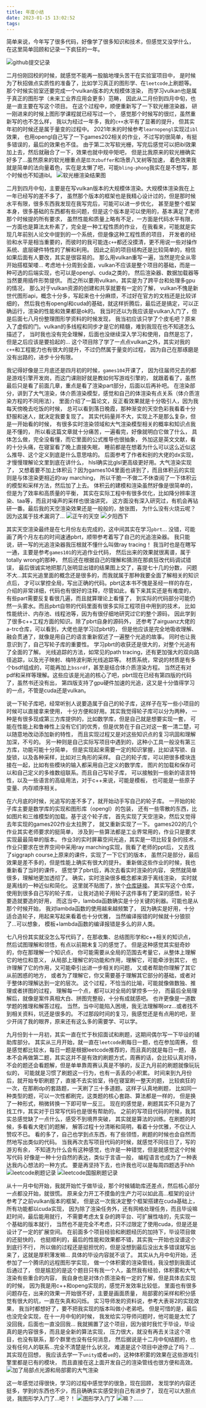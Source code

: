 ```yaml
---
title: 年度小结
date: 2023-01-15 13:02:52
tags:
---
```


简单来说，今年写了很多代码，好像学了很多知识和技术，但感觉又没学什么，
在这里简单回顾和记录一下疯狂的一年。

<!-- more -->

![github提交记录](2022_github.png)

二月份刚回校的时候，就感觉不能再一股脑地埋头苦干在实验室项目中，
是时候为了秋招做点实质性的准备了，比如学习真正的图形学、在`leetcode`上刷题等。
那个时候实验室还要完成一个vulkan版本的大规模体渲染，
而学习vulkan也是属于真正的图形学（未来工业界应用会更多）范畴，
因此从二月份到四月中旬，也是一直主要在写这个项目。
在这个过程中，顺便重新写了一下软光栅渲染器，
研一刚进来的时候上图形学课程就已经写过一个，
感觉那个时候写的很烂，虽然重新写的也不怎么样，
我以为经过一年多，我的`c++`水平有了显著的提升，
但其实年初的时候还是属于量变的过程中。
2021年末的时候参考`learnopengl`实现过`ibl`效果，
也用opengl自己写了一下games202相关的作业，不过写的很简单，有挺多错误的，最后的效果也不佳。
由于第二次写软光栅，写完后感觉可以把ibl效果加上去，然后就融合了一下，效果也就中规中矩吧，
但是比我原来的软光栅确实好多了...虽然原来的软光栅重点是`层次zbuffer`和场景八叉树等加速，
着色效果我就是简单的法向量着色，实在是太懒了吧，可能`bling-phong`我实在是不想写，那个时候也不知道ibl。
![软光栅渲染结果图](statues.png)

二月到四月中旬，主要是在写vulkan版本的大规模体渲染。大规模体渲染我在上一年已经写的差不多了，
虽然那个版本的框架也是我精心设计过的，但是那时候水平有限，很多东西我发现在我写完后，可能可以进一步优化，
甚至是整个框架本身，很多基础的东西都有些问题，但是这个版本是可以使用的，基本满足了老师那个时候提的所有要求，
虽然性能和质量上略有不足，一方面是代码水平有限，一方面也是算法太朴素了，完全是一种工程性质的作业，
在我看来，可能就是实现几年前别人论文中提到的一个系统，但是像这种工程性质的项目，
开发者的经验和水平是相当重要的，而彼时的我可能连`c++`都还没摸清，更不用说一些对操作系统、底层硬件特性的了解和利用。
因此之前的项目结构还是比较简单的，相信如果后面有人要改，其实是很容易的。
那么用vulkan重写一遍，当然是完全从零开始搭框架喽...
考虑地十分周到全面，vulkan不应该是整个项目的基础，而是一种可选的后端实现，也可以是opengl、cuda之类的，
然后渲染器、数据加载器等当然要用插件形势提供。
而之所以要用vulkan，其实是为了跨平台和处理多gpu的情况，
那么对于vulkan资源的创建和共享就要有一定的了解，
vulkan不愧是新世代图形api，概念十分多，写起来也十分麻烦，不过好在官方的文档还是比较详细的，
然后我也有opengl和cuda的基础，就这样折腾后，最后还是搞定，可以正确运行，渲染的性能和效果都是ok的。
我当时还以为我应该是vulkan入门了，但是后面七八月份整理图形学资料的时候发现，
我当初应该只学了个皮毛吧？原来入了虚假的门。vulkan的多线程和同步才是它的精髓，难到我现在也不知道怎么描述了，
当时我也没有完全理解，后面也没继续深入学习和使用，自然是忘了，但是之后应该是要拾起的...
这个项目除了学了一点点vulkan之外，其实对我的`c++`和工程能力也有很大的提升，不过仍然属于量变的过程，
因为自己在那琢磨是没有出路的，进步十分有限。

我记得好像是三月底还是四月初的时候，`games104`开课了，
因为往届师兄去的都是游戏引擎开发岗，而这门课刚好就是教如何写游戏引擎的，
就跟着看了，虽然最后只是看了前面几章，重点是看了渲染part部分，后面以后再补吧。
在渲染部分，讲到了大气渲染，体介质渲染模型，感觉和自己的体渲染有点关系（体介质渲染方程的不同用法），
里面介绍了一篇论文，反正看效果就是十分吸引人，因为我每天傍晚去吃饭的时候，
总可以看到落日晚霞，那种渐变的天空色彩我看着十分舒服和迷人，就决定我要复现了。
其实代码量并不大，实现上不是那么复杂，但是一开始看的时候，
有很多实时渲染领域和大气渲染模型相关的概率和知识点我是不懂的，
所以看这篇文章就十分痛苦，一遍看完，好像就明白它做了什么，
具体怎么做，完全没看懂，而它里面的公式推导也很抽象，
外加这是英文文献，看的十分头痛，在寝室看了晚上直接失眠，
睡前都是在想着为什么可以这么近似这么推导、这个定义到底是什么意思啥的。
后面参考了作者和别的大佬的dx实现，才慢慢理解论文里到底在讲什么，
hlsl确实比glsl更高级更好用。大气渲染实现了，
又想着要不加上体积云？因为games104里面也讲到了，而且体积云的实现则是与体渲染更相近的ray marching，
所以干脆一不做二不休查阅了一下体积云的模型和采样方法，然后加了上去。
体积云的建模和渲染虽然好像是很简单的，但是为了效率和高质量的平衡，
其实在实际工程中有很多优化，比如降分辨率渲染、taa等，而且对噪声的采样也很油讲究，
这方面没有深入研究过，有机会再钻研一番。最后我的天空渲染效果还是一般般的，放张图，
为什么没有火烧云呢？因为这属于技术漏洞了...
![正午的天空](sky1.png)
![夕阳西下](sky2.png)

其实天空渲染最终是在七月份左右完成的，这中间其实在学习`pbrt`...
没错，可能画了两个月左右的时间速通pbrt，顺带参考着写了自己的光追渲染器。
我只能说，研一写的光追渲染器我压根就不懂什么叫做ray tracing！
我当时也是在瞎写一通，主要是参考`games101`的光追作业代码，
然后出来的效果就很离谱，属于totally wrong的那种，
然后还在根据自己的理解和猜测在那疯狂改代码调试错误，
最后很诚实地把那几张明显出错的结果图上交了，喜提七十几的分数，
问题不大...其实光追里面的概念还是很多的，而我就属于那种我要全面了解相关的知识点后，
才可以掌控全局，写出正确的代码。pbrt这本书不愧是圣经一样的存在，
介绍的非常详细，代码也有很好的注释，尽管如此，看下来其实还是有难度的，
有些part需要反复看很几遍，而且就算理论上看懂了，
到实际的代码部分可能仍然一头雾水。而且pbrt自带的代码里面有很多实际工程项目中用到的技术，
比如性能统计、内存池、线程池等，因为有很仔细地研究过它的整个源码，
因此学到了很多c++工程方面的知识。除了pbrt自身的源码外，
还参考了airguanz大佬的a-trc仓库，可以看到，大佬也是学习过pbrt的，
但是他应该是完全地吸收理解、融会贯通了，就像是用自己的语言重新叙述了一遍整个光追的故事。
同时也让我意识到了，自己写轮子库的重要性。
学习pbrt的收获还是很大的，对整个光追有了全面的了解。
光线追踪的方法，如常见的path tracing，还有更加强大的双向路径追踪，以及光子映射、梅特波利斯光线追踪等。
材质系统，常说的材质是有多个bsdf组成的，可能再加上`bssrdf`，甚至是结合体介质渲染方程。
当然还有对pdf和采样等理解。这些应该是光追的核心了吧，pbrt现在已经有第四版的代码了，虽然书还没有出，
第四版支持了gpu硬件加速的光追，这又是十分值得学习的一点，不管是cuda还是vulkan。

说一下轮子库吧，经常听别人说要造属于自己的轮子库，这样子在写一些小项目的时候可以直接拿来使用，
十分方便和好用。其实我觉得轮子库可以分为两种，
一种是有很多现成第三方库提供的，比如数学库，但是自己就是想要实现一套，
可能在性能上和鲁棒性上没有它们的优秀，但是优势在于自己对这一套一清二楚，可以随意地改动添加新的特性，
而且实现过程又是对这些知识点的复习巩固和理解加深，不亏的。
另一种则是自己实际写项目中遇到的，这种小工具一般没有第三方库，功能可能十分简单，
但是实现起来需要一定的知识掌握，比如读写锁、自旋锁，以及各种采样，比如对三角形的采样。
自己的轮子库，可以把很多模块连接在一起，比如有些模块的输入都采用自己定义的数学库，
图片的加载和保存可以和自己定义的多维数组联系。而且自己写轮子库，
可以接触到一些新的语言特性，以及一些语言的高级用法，对于c++来说，可能是模板，
也可能是一些原子变量、内存顺序相关。

在六月底的时候，光追写的差不多了，就开始动手写自己的轮子库。
一开始的轮子库主要是数学库的实现和图形库（opengl）的包装，
还有一些零散的东西，比如图片和三维模型的加载。基于这个轮子库，
首先实现了天空渲染，然后又觉得去年实现的games202作业太拉胯了，
就又重新实现了一下。
games202的几个作业其实老师要求的挺简单，
涉及到一些算法都是工业界常用的，作业只是要求实现最最简单的版本。
作业3的实时屏幕空间光追，其实是一项比较复杂的技术，
作业只要求在世界空间中采用ray marching实现，我看了老师的ppt后，
又去找了siggraph course上原来的课件，实现了一下它们的版本，
虽然只是部分，最后效果是差不多的，但是性能上确实有很大的提升。
重新做这些作业的时候，我也重新看了当时的课件，
感觉学了pbrt后，再次去看实时渲染的内容，
突然就简单很多，理解地更加透彻了。
确实，实时渲染很多概念都来源于离线渲染，
实时就是离线的一种近似和简化。
这里就不贴图了，放个[仓库链接](https://github.com/wyzwzz/Games202-OpenGL)。
其实写这个仓库，使用到很多自己写的轮子库，
让我对造轮子用轮子这件事有了更深的感悟，轮子要造就要造的好用，
而这当中，lambda函数确实是十分关键的利器。可能也是从那个时候开始，
我对lambda函数的使用越来越频繁了，
因为确实是好用，十分适合造轮子，用起来写起来看着也十分优雅，
当然编译报错的时候就十分狼狈了...可以想象，
模板+lambda函数的编译报错是多么的非人类。

七八月份其实就没怎么写代码了，在那收集、总结图形学和c++相关的知识点，
然后试图理解和领悟，有点以前期末复习的感觉了。
但是这种感觉其实挺奇妙的，你在那理解一个知识点，
你可能需要从全局的范围去考量它，从整体上理解它的地位和意义，
从局部上理解它的功能和作用，理解它，可能牵涉到其它，
也许理解了它的作用，又可能牵引出进一步相关的问题，
又或者帮助你理解了其它从前困惑的地方，
或者为了理解它，你又需要基于理解其它部分的基础，或者对于整体的理解达到一定的层次。
这个过程，不恰当的比喻，可能就像做数独、推理或者拼图的过程，
理解每一个点，都可以对全局的掌控多一分，
而最后全局理解后，就像是案件真相大白、拼图完整般，十分有成就感吧。
也许更像是一道数学题的推理和解答过程。
当然，当中可能陷入困境，我无法理解啊orz...或者找不到相关资料，坑还是很多的。
不过那段时间的复习，我感觉还是有点用的吧，至少开阔了我的眼界，原来还有这么多的需要学、可以学。

九月份到十一月初，其实一直在忙于秋招面试和刷题，这期间偶尔写一下毕设的辅助库部分。
其实从三月开始，就一直在`leetcode`刷每日一题，也在参加周赛，
但是感觉都比较水，每日一题是根据leetcode推荐的，而且真的就是每日一题，
基本不会再做第二题，其实这并不是有效的刷题方式，周赛的话，会比较认真对待，
不会的题还会看题解，但是单单靠周赛认真是不够的，反正九月前的刷题就像玩玩似的，
可能就是习惯了刷题这一行为，也有一丢丢的小积累。
时间来到九月份后，就开始专职刷题了，直接不去实验室，待在寝室刷一整天的题，
比较疯狂的一次，在那刷dp的套路题，一天刷了三十多道题。这样子认真地刷题，
比如同一种类型的题，可以一次性都刷完，这类题的核心套路、算法都是一样的，
但是换了一种形式，稍微转换一下即可举一反三。
现在的感觉是，刷题其实不只是为了找工作，其实对于日常写代码也是很有帮助的。
之前的写项目代码的时候，我其实总感觉缺了一点什么，感受不到境界突破，
其实就是算法的训练。在刷题的时候，多看看大佬们的题解，
解答过程十分清晰和简明，看着十分优雅，不仅让人赞叹不已。
看的多了，自己也学到点东西，有了些领悟，刷题的时候也会自然而然地写出类似的代码。
当我再次去写项目代码的时候，就感觉不同往日了，写的游刃有余，
不知道为什么会有这种感觉，也许是一种错觉，但是就感觉这个时候写代码
好像是一种十分自然的表达，类似于言语一般，
编程语言也成为了一种表达我内心想法的一种方式。
要是再坚持下去，也许我也可以是每周四题选手hhh
![leetcode刷题记录](leetcode.png)
![leetcode国服刷题记录](leetcode_cn.png)

从十一月中旬开始，我就开始忙于做毕设，那个时候辅助库还差点，然后核心部分一点都没开始，就很慌。
原来全力开工不摸鱼的生产力可以如此高...框架的设计参考了之前vulkan版本的框架，
但是这一次我决定整个框架搭建在cuda基础上，所有功能都以cuda实现，
因为除了渲染任务外，还有网格处理任务，而且毕设嘛赶时间，最后能用就行，
不需要考虑太复杂的跨平台、可扩展性啥的，先实现一个基础的版本就行，
当然也不是完全不考虑，只不过限定了使用cuda，但是还是设计了一定的扩展空间。
在前面多个项目经验和刷题经历的加持下，毕设项目做的还挺快的，
也挺顺利的，最后的性能和效果都不错，其实我一开始也没谱这个到底行不行，
所以做的过程还是挺担忧的，但是没想到最后没出太多错误就写出来了，这就是厚积薄发嘛...
具体的毕设内容就不谈了。
其实从九月中旬开始，还参加了一个腾讯的远程图形学实现，
做一个体积雾的渲染管线，我没想到我面试后通过了，
但是尴尬的是这个题目只有我一个人，虽然我有经验，体积雾和大气渲染有些重合的内容，
我自身也是对体介质渲染有一定的了解，但是具体去实现的时候，
因为我是用c++和openg实现的，感觉开发效率比较低，
里面也有很多问题存在，出来的效果一开始很不好，主要是画面质量，
局部雾的采样和积分感觉有很大的坑，一直在失真和闪烁。
实习导师发的资料说，参考大表哥2的实现效果，
我当时都想好了，要不把我实现的版本叫做小老弟吧。
但是可惜的是，最后也没完全实现，在十一月中旬的时候，
我发给实习导师问题时，他可能是太忙了没回我，后面也一直没回我...
我就搁置了这个项目，因为彼时我忙于毕设，毕设真的是内容很多，而且是全新的算法实现，
压力很大，就没有再去关注这个项目，也没有联系，那个群里也没有任何消息，
然后据说是十二月中旬结题的，也没有任何人的联系...完全不清楚是什么状况，
难道是这个项目中途停止了吗？...其实现在回想，
我应该去学一下`unity`或者`ue`的，这种体积雾的效果在这些游戏引擎里都是已有的模块，
而且直接在这上面开发自己的渲染管线也很方便和高效。
![加了局部点光源和局部雾的大气渲染](volumefog.png)


这一年感觉过得很快，学习的过程中感觉学的很急，现在回顾，
发现学的内容还挺多，学到的东西也不少，而且确确实实感受到自己有进步了，
现在可以大胆点说，我图形学入门了...吧？！
![图形学入门了](pic1.png)
![嘛？......](pic2.png)